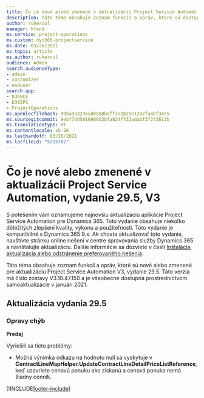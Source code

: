 ```yaml
---
title: Čo je nové alebo zmenené v aktualizácii Project Service Automation, vydanie 29.5, oprava V3
description: Táto téma obsahuje zoznam funkcií a opráv, ktoré sú dostupné v aktualizácii Project Service Automation, vydanie 29.5, oprava V3.
author: ruhercul
manager: kfend
ms.service: project-operations
ms.custom: dyn365-projectservice
ms.date: 03/26/2021
ms.topic: article
ms.author: ruhercul
audience: Admin
search.audienceType:
- admin
- customizer
- enduser
search.app:
- D365CE
- D365PS
- ProjectOperations
ms.openlocfilehash: 99ba353236ad88b8bdff2c1b25e1247fa4bf3455
ms.sourcegitcommit: 9ebf7dd501898053bfa824f732adabf3f273613b
ms.translationtype: HT
ms.contentlocale: sk-SK
ms.lasthandoff: 03/26/2021
ms.locfileid: "5715707"
---
```

# <a name="whats-new-or-changed-in-project-service-automation-update-release-295-v3"></a>Čo je nové alebo zmenené v aktualizácii Project Service Automation, vydanie 29.5, V3

S potešením vám oznamujeme najnovšiu aktualizáciu aplikácie Project Service Automation pre Dynamics 365. Toto vydanie obsahuje niekoľko dôležitých zlepšení kvality, výkonu a použiteľnosti. Toto vydanie je kompatibilné s Dynamics 365 9.x. Ak chcete aktualizovať toto vydanie, navštívte stránku online riešení v centre spravovania služby Dynamics 365 a nainštalujte aktualizáciu. Ďalšie informácie sa dozviete v časti [Inštalácia, aktualizácia alebo odstránenie preferovaného riešenia](https://docs.microsoft.com/power-platform/admin/install-remove-preferred-solution).

Táto téma obsahuje zoznam funkcií a opráv, ktoré sú nové alebo zmenené pre aktualizáciu Project Service Automation V3, vydanie 29.5. Táto verzia má číslo zostavy V3.10.47.150 a je všeobecne dostupná prostredníctvom samoaktualizácie v januári 2021.

## <a name="update-release-295"></a>Aktualizácia vydania 29.5

### <a name="bug-fixes"></a>Opravy chýb


**Predaj**

Vyriešili sa tieto problémy:

- Možná výnimka odkazu na hodnotu null sa vyskytuje v **ContractLineMapHelper.UpdateContractLineDetailPriceListReference**, keď uzavriete cenovú ponuku ako získanú a cenová ponuka nemá žiadny cenník.


[!INCLUDE[footer-include](../includes/footer-banner.md)]
